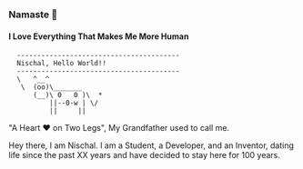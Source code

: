 <!--
**theonlyNischal/theonlyNischal** is a ✨ _special_ ✨ repository because its `README.md` (this file) appears on your GitHub profile.

----------------------------------------
Nischal, Hello World!!
----------------------------------------
      \   ^__^
       \  (oo)\_______
          (__)\ 0   0 )\  *
              ||--0-w | \/
              ||     ||

Here are some ideas to get you started:

- 🔭 I’m currently working on ...
- 🌱 I’m currently learning ...
- 👯 I’m looking to collaborate on ...
- 🤔 I’m looking for help with ...
- 💬 Ask me about ...
- 📫 How to reach me: ...
- 😄 Pronouns: ...
- ⚡ Fun fact: ...
-->


### Namaste :pray:

#### I Love Everything That Makes Me More Human

      ----------------------------------------
      Nischal, Hello World!!
      ----------------------------------------
      \   ^__^
       \  (oo)\_______
          (__)\ 0   0 )\  *
              ||--0-w | \/
              ||     ||

"A Heart :hearts: on Two Legs", My Grandfather used to call me.

Hey there, I am Nischal. I am a Student, a Developer, and an Inventor, dating life since the past XX years and have decided to stay here for 100 years.


